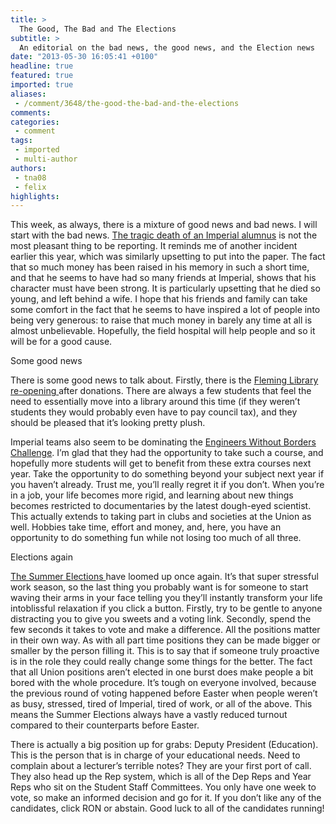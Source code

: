 ```yaml
---
title: >
  The Good, The Bad and The Elections
subtitle: >
  An editorial on the bad news, the good news, and the Election news
date: "2013-05-30 16:05:41 +0100"
headline: true
featured: true
imported: true
aliases:
 - /comment/3648/the-good-the-bad-and-the-elections
comments:
categories:
 - comment
tags:
 - imported
 - multi-author
authors:
 - tna08
 - felix
highlights:
---
```


This week, as always, there is a mixture of good news and bad news. I will start with the bad news. [The tragic death of an Imperial alumnus](http://felixonline.co.uk/news/3646/imperial-alumnus-killed-in-syria/) is not the most pleasant thing to be reporting. It reminds me of another incident earlier this year, which was similarly upsetting to put into the paper. The fact that so much money has been raised in his memory in such a short time, and that he seems to have had so many friends at Imperial, shows that his character must have been strong. It is particularly upsetting that he died so young, and left behind a wife. I hope that his friends and family can take some comfort in the fact that he seems to have inspired a lot of people into being very generous: to raise that much money in barely any time at all is almost unbelievable. Hopefully, the field hospital will help people and so it will be for a good cause.

Some good news

There is some good news to talk about. Firstly, there is the [Fleming Library re-opening ](http://felixonline.co.uk/news/3642/st-marys-library-gets-revamp/)after donations. There are always a few students that feel the need to essentially move into a library around this time (if they weren’t students they would probably even have to pay council tax), and they should be pleased that it’s looking pretty plush.

Imperial teams also seem to be dominating the [Engineers Without Borders Challenge](http://felixonline.co.uk/news/3644/imperial-college-london-students-to-dominate-engineers-without-borders-finals/). I’m glad that they had the opportunity to take such a course, and hopefully more students will get to benefit from these extra courses next year. Take the opportunity to do something beyond your subject next year if you haven’t already. Trust me, you’ll really regret it if you don’t. When you’re in a job, your life becomes more rigid, and learning about new things becomes restricted to documentaries by the latest dough-eyed scientist. This actually extends to taking part in clubs and societies at the Union as well. Hobbies take time, effort and money, and, here, you have an opportunity to do something fun while not losing too much of all three.

Elections again

[The Summer Elections ](http://felixonline.co.uk/news/3641/summer-elections-underway/)have loomed up once again. It’s that super stressful work season, so the last thing you probably want is for someone to start waving their arms in your face telling you they’ll instantly transform your life intoblissful relaxation if you click a button. Firstly, try to be gentle to anyone distracting you to give you sweets and a voting link. Secondly, spend the few seconds it takes to vote and make a difference. All the positions matter in their own way. As with all part time positions they can be made bigger or smaller by the person filling it. This is to say that if someone truly proactive is in the role they could really change some things for the better. The fact that all Union positions aren’t elected in one burst does make people a bit bored with the whole procedure. It’s tough on everyone involved, because the previous round of voting happened before Easter when people weren’t as busy, stressed, tired of Imperial, tired of work, or all of the above. This means the Summer Elections always have a vastly reduced turnout compared to their counterparts before Easter.

There is actually a big position up for grabs: Deputy President (Education). This is the person that is in charge of your educational needs. Need to complain about a lecturer’s terrible notes? They are your first port of call. They also head up the Rep system, which is all of the Dep Reps and Year Reps who sit on the Student Staff Committees. You only have one week to vote, so make an informed decision and go for it. If you don’t like any of the candidates, click RON or abstain. Good luck to all of the candidates running!
